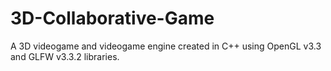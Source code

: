 # 3D-Collaborative-Game
A 3D videogame and videogame engine created in C++ using OpenGL v3.3 and GLFW v3.3.2 libraries.
